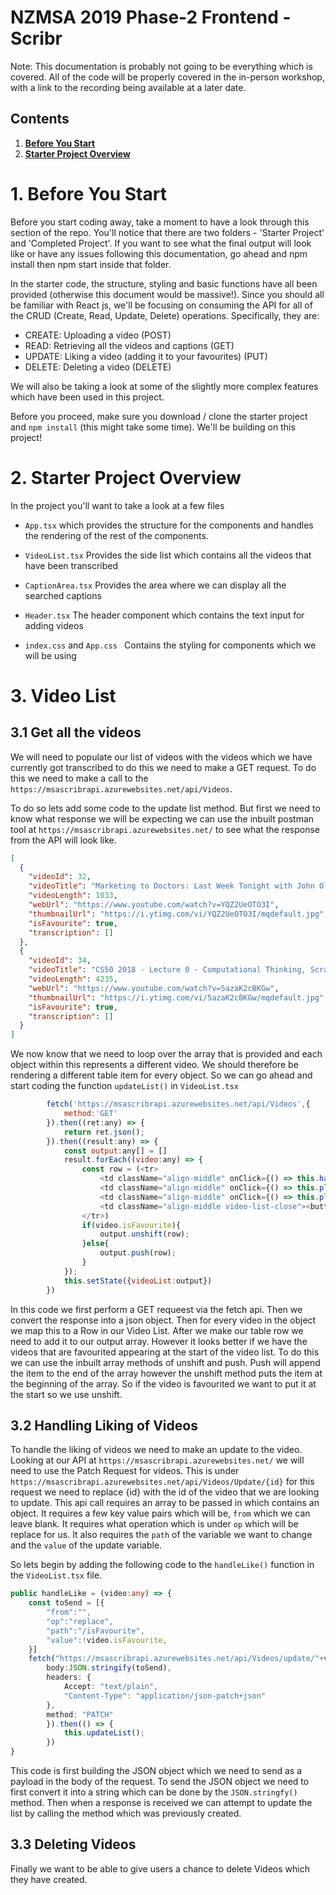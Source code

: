 # NZMSA 2019 Phase-2 Frontend - Scribr

Note: This documentation is probably not going to be everything which is covered. All of the code will be properly covered in the in-person workshop, with a link to the recording being available at a later date.

## Contents
1.  [__Before You Start__](#1.-before-you-start)
2. [__Starter Project Overview__](#2.-starter-project-overview)



# 1. Before You Start

Before you start coding away, take a moment to have a look through this section of the repo. You'll notice that there are two folders - 'Starter Project' and 'Completed Project'. If you want to see what the final output will look like or have any issues following this documentation, go ahead and npm install then npm start inside that folder.

In the starter code, the structure, styling and basic functions have all been provided (otherwise this document would be massive!). Since you should all be familiar with React js, we'll be focusing on consuming the API for all of the CRUD (Create, Read, Update, Delete) operations. Specifically, they are:

- CREATE: Uploading a video (POST)
- READ: Retrieving all the videos and captions (GET)
- UPDATE: Liking a video (adding it to your favourites) (PUT)
- DELETE: Deleting a video (DELETE)

We will also be taking a look at some of the slightly more complex features which have been used in this project.

Before you proceed, make sure you download / clone the starter project and `npm install` (this might take some time). We'll be building on this project!

# 2. Starter Project Overview

In the project you'll want to take a look at a few files

- `App.tsx` which provides the structure for the components and handles the rendering of the rest of the components.

- `VideoList.tsx` Provides the side list which contains all the videos that have been transcribed

- `CaptionArea.tsx` Provides the area where we can display all the searched captions

- `Header.tsx` The header component which contains the text input for adding videos

- `index.css` and `App.css ` Contains the styling for components which we will be using

# 3. Video List
## 3.1 Get all the videos
We will need to populate our list of videos with the videos which we have currently got transcribed to do this we need to make a GET request. To do this we need to make a call to the `https://msascribrapi.azurewebsites.net/api/Videos`.

To do so lets add some code to the update list method. But first we need to know what response we will be expecting we can use the inbuilt postman tool at `https://msascribrapi.azurewebsites.net/` to see what the response from the API will look like.

```JSON
[
  {
    "videoId": 32,
    "videoTitle": "Marketing to Doctors: Last Week Tonight with John Oliver (HBO)",
    "videoLength": 1033,
    "webUrl": "https://www.youtube.com/watch?v=YQZ2UeOTO3I",
    "thumbnailUrl": "https://i.ytimg.com/vi/YQZ2UeOTO3I/mqdefault.jpg",
    "isFavourite": true,
    "transcription": []
  },
  {
    "videoId": 34,
    "videoTitle": "CS50 2018 - Lecture 0 - Computational Thinking, Scratch",
    "videoLength": 4235,
    "webUrl": "https://www.youtube.com/watch?v=5azaK2cBKGw",
    "thumbnailUrl": "https://i.ytimg.com/vi/5azaK2cBKGw/mqdefault.jpg",
    "isFavourite": true,
    "transcription": []
  }
]
```

We now know that we need to loop over the array that is provided and each object within this represents a different video. We should therefore be rendering a different table item for every object. So we can go ahead and start coding the function `updateList()` in `VideoList.tsx`

```javascript
        fetch('https://msascribrapi.azurewebsites.net/api/Videos',{
            method:'GET'
        }).then((ret:any) => {
            return ret.json();
        }).then((result:any) => {
            const output:any[] = []
            result.forEach((video:any) => {
                const row = (<tr>
                    <td className="align-middle" onClick={() => this.handleLike(video)}>{video.isFavourite === true?<Star/>:<StarBorder/>}</td>
                    <td className="align-middle" onClick={() => this.playVideo(video.webUrl)}><img src={video.thumbnailUrl} width="100px" alt="Thumbnail"/></td>
                    <td className="align-middle" onClick={() => this.playVideo(video.webUrl)}><b>{video.videoTitle}</b></td>
                    <td className="align-middle video-list-close"><button onClick={() => this.deleteVideo(video.videoId)}><Close/></button></td>
                </tr>)
                if(video.isFavourite){
                    output.unshift(row);
                }else{
                    output.push(row);
                }
            });
            this.setState({videoList:output})
        })
```

In this code we first perform a GET requeest via the fetch api. Then we convert the response into a json object. Then for every video in the object we map this to a Row in our Video List. After we make our table row we need to add it to our output array. However it looks better if we have the videos that are favourited appearing at the start of the video list. To do this we can use the inbuilt array methods of unshift and push. Push will append the item to the end of the array however the unshift method puts the item at the beginning of the array. So if the video is favourited we want to put it at the start so we use unshift.

## 3.2 Handling Liking of Videos

To handle the liking of videos we need to make an update to the video. Looking at our API at `https://msascribrapi.azurewebsites.net/` we will need to use the Patch Request for videos. This is under `https://msascribrapi.azurewebsites.net/api/Videos/Update/{id}` for this request we need to replace {id} with the id of the video that we are looking to update. This api call requires an array to be passed in which contains an object. It requires a few key value pairs which will be, `from` which we can leave blank. It requires what operation which is under `op` which will be replace for us. It also requires the `path` of the variable we want to change and the `value` of the update variable.

So lets begin by adding the following code to the `handleLike()` function in the `VideoList.tsx` file. 

```typescript
public handleLike = (video:any) => {
    const toSend = [{
        "from":"",
        "op":"replace",
        "path":"/isFavourite",
        "value":!video.isFavourite,
    }]
    fetch("https://msascribrapi.azurewebsites.net/api/Videos/update/"+video.videoId, {
        body:JSON.stringify(toSend),
        headers: {
            Accept: "text/plain",
            "Content-Type": "application/json-patch+json"
        },
        method: "PATCH"
        }).then(() => {
            this.updateList();
        })
}
```
This code is first building the JSON object which we need to send as a payload in the body of the request. To send the JSON object we need to first convert it into a string which can be done by the `JSON.stringfy()` method. Then when a response is received we can attempt to update the list by calling the method which was previously created.



## 3.3 Deleting Videos

Finally we want to be able to give users a chance to delete Videos which they have created.